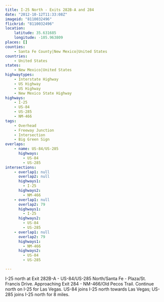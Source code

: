 ```yaml
---
title: I-25 North - Exits 282B-A and 284
date: "2012-10-12T11:33:08Z"
imageid: "8110032496"
flickrid: "8110032496"
location:
    latitude: 35.631685
    longitude: -105.963809
places: []
counties:
    - Santa Fe County|New Mexico|United States
countries:
    - United States
states:
    - New Mexico|United States
highwaytypes:
    - Interstate Highway
    - US Highway
    - US Highway
    - New Mexico State Highway
highways:
    - I-25
    - US-84
    - US-285
    - NM-466
tags:
    - Overhead
    - Freeway Junction
    - Intersection
    - Big Green Sign
overlaps:
    - name: US-84/US-285
      highways:
        - US-84
        - US-285
intersections:
    - overlap1: null
      overlap2: null
      highways1:
        - I-25
      highways2:
        - NM-466
    - overlap1: null
      overlap2: 79
      highways1:
        - I-25
      highways2:
        - US-84
        - US-285
    - overlap1: null
      overlap2: 79
      highways1:
        - NM-466
      highways2:
        - US-84
        - US-285

---
```

I-25 north at Exit 282B-A - US-84/US-285 North/Santa Fe - Plaza/St. Francis Drive.  Approaching Exit 284 - NM-466/Old Pecos Trail.  Continue north on I-25 for Las Vegas.  US-84 joins I-25 north towards Las Vegas; US-285 joins I-25 north for 8 miles.
